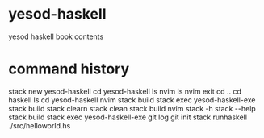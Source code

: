 # yesod-haskell
yesod haskell book contents

# command history
stack new yesod-haskell
cd yesod-haskell
ls
nvim
ls
nvim
exit
cd ..
cd haskell
ls
cd yesod-haskell
nvim
stack build
stack exec yesod-haskell-exe
stack build
stack clearn
stack clean
stack build
nvim
stack -h
stack --help
stack build
stack exec yesod-haskell-exe
git log
git init
stack runhaskell ./src/helloworld.hs
